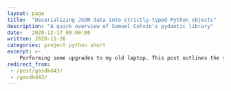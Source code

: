 ```yaml
---
layout: page
title:  "Deserializing JSON data into strictly-typed Python objects"
description: "A quick overview of Samuel Colvin's pydantic library"
date:   2020-12-17 09:00:00 
written: 2020-11-26
categories: project python short
excerpt: >-
    Performing some upgrades to my old laptop. This post outlines the setup process for installing GalliumOS
redirect_from: 
 - /post/gasdkd43/
 - /gasdkd43/
---
```

